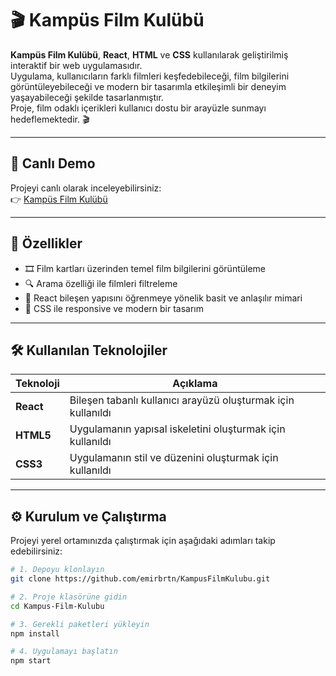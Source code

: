 # 🎬 Kampüs Film Kulübü

**Kampüs Film Kulübü**, **React**, **HTML** ve **CSS** kullanılarak geliştirilmiş interaktif bir web uygulamasıdır.  
Uygulama, kullanıcıların farklı filmleri keşfedebileceği, film bilgilerini görüntüleyebileceği ve modern bir tasarımla etkileşimli bir deneyim yaşayabileceği şekilde tasarlanmıştır.  
Proje, film odaklı içerikleri kullanıcı dostu bir arayüzle sunmayı hedeflemektedir. 🎬  

---

## 🚀 Canlı Demo

Projeyi canlı olarak inceleyebilirsiniz:  
👉 [Kampüs Film Kulübü](https://kampus-film-kulubuodevi.vercel.app/)

---

## 🧩 Özellikler

- 🎞️ Film kartları üzerinden temel film bilgilerini görüntüleme  
- 🔍 Arama özelliği ile filmleri filtreleme  
- 🧠 React bileşen yapısını öğrenmeye yönelik basit ve anlaşılır mimari  
- 🎨 CSS ile responsive ve modern bir tasarım  

---

## 🛠️ Kullanılan Teknolojiler

| Teknoloji | Açıklama |
|------------|-----------|
| **React** | Bileşen tabanlı kullanıcı arayüzü oluşturmak için kullanıldı |
| **HTML5** | Uygulamanın yapısal iskeletini oluşturmak için kullanıldı |
| **CSS3** | Uygulamanın stil ve düzenini oluşturmak için kullanıldı |

---

## ⚙️ Kurulum ve Çalıştırma

Projeyi yerel ortamınızda çalıştırmak için aşağıdaki adımları takip edebilirsiniz:

```bash
# 1. Depoyu klonlayın
git clone https://github.com/emirbrtn/KampusFilmKulubu.git

# 2. Proje klasörüne gidin
cd Kampus-Film-Kulubu

# 3. Gerekli paketleri yükleyin
npm install

# 4. Uygulamayı başlatın
npm start
